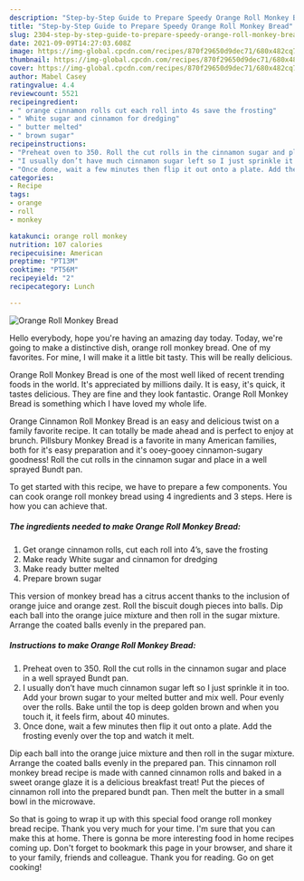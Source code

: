 ```yaml
---
description: "Step-by-Step Guide to Prepare Speedy Orange Roll Monkey Bread"
title: "Step-by-Step Guide to Prepare Speedy Orange Roll Monkey Bread"
slug: 2304-step-by-step-guide-to-prepare-speedy-orange-roll-monkey-bread
date: 2021-09-09T14:27:03.608Z
image: https://img-global.cpcdn.com/recipes/870f29650d9dec71/680x482cq70/orange-roll-monkey-bread-recipe-main-photo.jpg
thumbnail: https://img-global.cpcdn.com/recipes/870f29650d9dec71/680x482cq70/orange-roll-monkey-bread-recipe-main-photo.jpg
cover: https://img-global.cpcdn.com/recipes/870f29650d9dec71/680x482cq70/orange-roll-monkey-bread-recipe-main-photo.jpg
author: Mabel Casey
ratingvalue: 4.4
reviewcount: 5521
recipeingredient:
- " orange cinnamon rolls cut each roll into 4s save the frosting"
- " White sugar and cinnamon for dredging"
- " butter melted"
- " brown sugar"
recipeinstructions:
- "Preheat oven to 350. Roll the cut rolls in the cinnamon sugar and place in a well sprayed Bundt pan."
- "I usually don’t have much cinnamon sugar left so I just sprinkle it in too. Add your brown sugar to your melted butter and mix well. Pour evenly over the rolls. Bake until the top is deep golden brown and when you touch it, it feels firm, about 40 minutes."
- "Once done, wait a few minutes then flip it out onto a plate. Add the frosting evenly over the top and watch it melt."
categories:
- Recipe
tags:
- orange
- roll
- monkey

katakunci: orange roll monkey 
nutrition: 107 calories
recipecuisine: American
preptime: "PT13M"
cooktime: "PT56M"
recipeyield: "2"
recipecategory: Lunch

---
```



![Orange Roll Monkey Bread](https://img-global.cpcdn.com/recipes/870f29650d9dec71/680x482cq70/orange-roll-monkey-bread-recipe-main-photo.jpg)

Hello everybody, hope you're having an amazing day today. Today, we're going to make a distinctive dish, orange roll monkey bread. One of my favorites. For mine, I will make it a little bit tasty. This will be really delicious.

Orange Roll Monkey Bread is one of the most well liked of recent trending foods in the world. It's appreciated by millions daily. It is easy, it's quick, it tastes delicious. They are fine and they look fantastic. Orange Roll Monkey Bread is something which I have loved my whole life.

Orange Cinnamon Roll Monkey Bread is an easy and delicious twist on a family favorite recipe. It can totally be made ahead and is perfect to enjoy at brunch. Pillsbury Monkey Bread is a favorite in many American families, both for it&#39;s easy preparation and it&#39;s ooey-gooey cinnamon-sugary goodness! Roll the cut rolls in the cinnamon sugar and place in a well sprayed Bundt pan.


To get started with this recipe, we have to prepare a few components. You can cook orange roll monkey bread using 4 ingredients and 3 steps. Here is how you can achieve that.

<!--inarticleads1-->

##### The ingredients needed to make Orange Roll Monkey Bread:

1. Get  orange cinnamon rolls, cut each roll into 4’s, save the frosting
1. Make ready  White sugar and cinnamon for dredging
1. Make ready  butter melted
1. Prepare  brown sugar


This version of monkey bread has a citrus accent thanks to the inclusion of orange juice and orange zest. Roll the biscuit dough pieces into balls. Dip each ball into the orange juice mixture and then roll in the sugar mixture. Arrange the coated balls evenly in the prepared pan. 

<!--inarticleads2-->

##### Instructions to make Orange Roll Monkey Bread:

1. Preheat oven to 350. Roll the cut rolls in the cinnamon sugar and place in a well sprayed Bundt pan.
1. I usually don’t have much cinnamon sugar left so I just sprinkle it in too. Add your brown sugar to your melted butter and mix well. Pour evenly over the rolls. Bake until the top is deep golden brown and when you touch it, it feels firm, about 40 minutes.
1. Once done, wait a few minutes then flip it out onto a plate. Add the frosting evenly over the top and watch it melt.


Dip each ball into the orange juice mixture and then roll in the sugar mixture. Arrange the coated balls evenly in the prepared pan. This cinnamon roll monkey bread recipe is made with canned cinnamon rolls and baked in a sweet orange glaze it is a delicious breakfast treat! Put the pieces of cinnamon roll into the prepared bundt pan. Then melt the butter in a small bowl in the microwave. 

So that is going to wrap it up with this special food orange roll monkey bread recipe. Thank you very much for your time. I'm sure that you can make this at home. There is gonna be more interesting food in home recipes coming up. Don't forget to bookmark this page in your browser, and share it to your family, friends and colleague. Thank you for reading. Go on get cooking!
